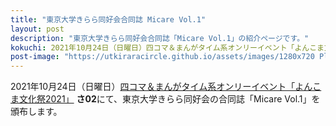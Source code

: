 ```yaml
---
title: "東京大学きらら同好会合同誌 Micare Vol.1"
layout: post
description: "東京大学きらら同好会合同誌「Micare Vol.1」の紹介ページです。"
kokuchi: 2021年10月24日（日曜日）四コマ＆まんがタイム系オンリーイベント「よんこま文化祭2021」 さ02にて、東京大学きらら同好会の合同誌「Micare Vol.1」を頒布します。
post-image: "https://utkiraracircle.github.io/assets/images/1280x720 Placeholder.png"
---
```


2021年10月24日（日曜日）[四コマ＆まんがタイム系オンリーイベント「よんこま文化祭2021」](https://www.yonkoma.info/p/index2021.html) **さ02**にて、東京大学きらら同好会の合同誌「Micare Vol.1」を頒布します。
